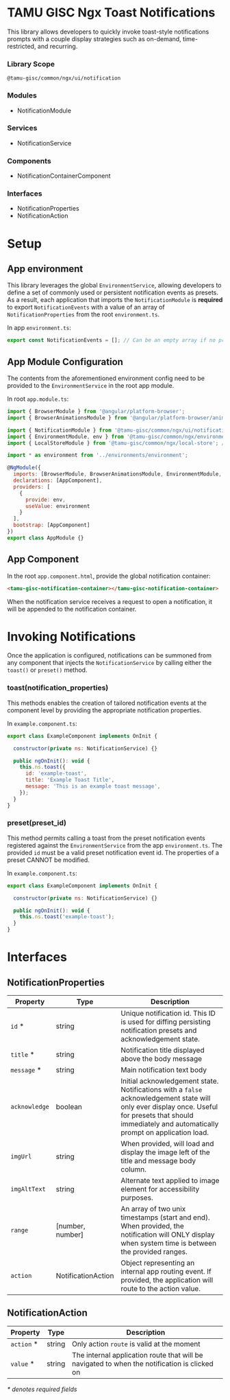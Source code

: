 
# TAMU GISC Ngx Toast Notifications

This library allows developers to quickly invoke toast-style notifications prompts with a couple display strategies such as on-demand, time-restricted, and recurring.

### Library Scope

`@tamu-gisc/common/ngx/ui/notification`

### Modules

- NotificationModule

### Services

- NotificationService

### Components

- NotificationContainerComponent

### Interfaces

- NotificationProperties
- NotificationAction

# Setup

## App environment

This library leverages the global `EnvironmentService`, allowing developers to define a set of commonly used or persistent notification events as presets. As a result, each application that imports the `NotificationModule` is **required** to export `NotificationEvents` with a value of an array of `NotificationProperties` from the root `environment.ts`.

In app `environment.ts`:

```js
export const NotificationEvents = []; // Can be an empty array if no presets are being registered.
```

## App Module Configuration

The contents from the aforementioned environment config need to be provided to the `EnvironmentService` in the root app module.

In root `app.module.ts`:

```js
import { BrowserModule } from '@angular/platform-browser';
import { BrowserAnimationsModule } from '@angular/platform-browser/animations';

import { NotificationModule } from '@tamu-gisc/common/ngx/ui/notification';
import { EnvironmentModule, env } from '@tamu-gisc/common/ngx/environment';
import { LocalStoreModule } from '@tamu-gisc/common/ngx/local-store'; // Used to persist notification event presets

import * as environment from '../environments/environment';

@NgModule({
  imports: [BrowserModule, BrowserAnimationsModule, EnvironmentModule, LocalStoreModule, NotificationModule],
  declarations: [AppComponent],
  providers: [
    {
      provide: env,
      useValue: environment
    }
  ],
  bootstrap: [AppComponent]
})
export class AppModule {}
```

## App Component

In the root `app.component.html`, provide the global notification container:

```html
<tamu-gisc-notification-container></tamu-gisc-notification-container>
```

When the notification service receives a request to open a notification, it will be appended to the notification container.

# Invoking Notifications

Once the application is configured, notifications can be summoned from any component that injects the `NotificationService` by calling either the `toast()` or `preset()` method.

### toast(notification_properties)

This methods enables the creation of tailored notification events at the component level by providing the appropriate notification properties.

In `example.component.ts`:

```js
export class ExampleComponent implements OnInit {

  constructor(private ns: NotificationService) {}

  public ngOnInit(): void {
    this.ns.toast({
      id: 'example-toast',
      title: 'Example Toast Title',
      message: 'This is an example toast message',
    });
  }
}
```

### preset(preset_id)

This method permits calling a toast from the preset notification events registered against the `EnvironmentService` from the app `environment.ts`. The provided `id` must be a valid preset notification event id. The properties of a preset CANNOT be modified.

In `example.component.ts`:

```js
export class ExampleComponent implements OnInit {

  constructor(private ns: NotificationService) {}

  public ngOnInit(): void {
    this.ns.toast('example-toast');
  }
}
```

# Interfaces

## NotificationProperties

| Property      | Type               | Description                                                                                                                                                                                             |
| ------------- | ------------------ | ------------------------------------------------------------------------------------------------------------------------------------------------------------------------------------------------------- |
| `id` \*       | string             | Unique notification id. This ID is used for diffing persisting notification presets and acknowledgement state.                                                                                          |
| `title` \*    | string             | Notification title displayed above the body message                                                                                                                                                     |
| `message` \*  | string             | Main notification text body                                                                                                                                                                             |
| `acknowledge` | boolean            | Initial acknowledgement state. Notifications with a `false` acknowledgement state will only ever display once. Useful for presets that should immediately and automatically prompt on application load. |
| `imgUrl`      | string             | When provided, will load and display the image left of the title and message body column.                                                                                                               |
| `imgAltText`  | string             | Alternate text applied to image element for accessibility purposes.                                                                                                                                     |
| `range`       | [number, number]   | An array of two unix timestamps (start and end). When provided, the notification will ONLY display when system time is between the provided ranges.                                                     |
| `action`      | NotificationAction | Object representing an internal app routing event. If provided, the application will route to the action value.                                                                                         |


## NotificationAction

|   Property | Type | Description  |
|---|---|---|
| `action` \* | string | Only action `route` is valid at the moment |
| `value` \* | string | The internal application route that will be navigated to when the notification is clicked on  |



_\* denotes required fields_